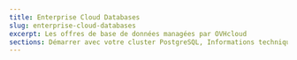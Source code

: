 ```yaml
---
title: Enterprise Cloud Databases
slug: enterprise-cloud-databases
excerpt: Les offres de base de données managées par OVHcloud
sections: Démarrer avec votre cluster PostgreSQL, Informations techniques
---
```


